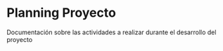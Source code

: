 # Planning Proyecto

Documentación sobre las actividades a realizar durante el desarrollo del proyecto

## 
